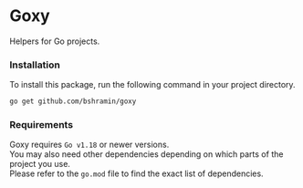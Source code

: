 # Goxy

Helpers for Go projects.

### Installation
To install this package, run the following command in your project directory.

```bash
go get github.com/bshramin/goxy
```

### Requirements
Goxy requires `Go v1.18` or newer versions.<br/>
You may also need other dependencies depending on which parts of the project you use.<br/>
Please refer to the `go.mod` file to find the exact list of dependencies.
